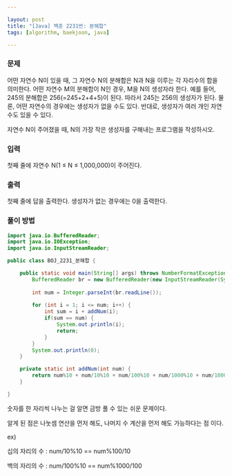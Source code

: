 ```yaml
---

layout: post
title: "[Java] 백준 2231번: 분해합"
tags: [algorithm, baekjoon, java]

---
```


### 문제

어떤 자연수 N이 있을 때, 그 자연수 N의 분해합은 N과 N을 이루는 각 자리수의 합을 의미한다. 어떤 자연수 M의 분해합이 N인 경우, M을 N의 생성자라 한다. 예를 들어, 245의 분해합은 256(=245+2+4+5)이 된다. 따라서 245는 256의 생성자가 된다. 물론, 어떤 자연수의 경우에는 생성자가 없을 수도 있다. 반대로, 생성자가 여러 개인 자연수도 있을 수 있다.

자연수 N이 주어졌을 때, N의 가장 작은 생성자를 구해내는 프로그램을 작성하시오.



### 입력

첫째 줄에 자연수 N(1 ≤ N ≤ 1,000,000)이 주어진다.



### 출력

첫째 줄에 답을 출력한다. 생성자가 없는 경우에는 0을 출력한다.



### 풀이 방법

```java
import java.io.BufferedReader;
import java.io.IOException;
import java.io.InputStreamReader;

public class BOJ_2231_분해합 {

	public static void main(String[] args) throws NumberFormatException, IOException {
		BufferedReader br = new BufferedReader(new InputStreamReader(System.in));
		
		int num = Integer.parseInt(br.readLine());
		
		for (int i = 1; i <= num; i++) {
			int sum = i + addNum(i);
			if(sum == num) {
				System.out.println(i);
				return;
			}
		}
		System.out.println(0);
	}

	private static int addNum(int num) {
		return num%10 + num/10%10 + num/100%10 + num/1000%10 + num/10000%10 + num/100000%10 + num/1000000%10;
	}

}
```

숫자를 한 자리씩 나누는 걸 알면 금방 풀 수 있는 쉬운 문제이다.  

알게 된 점은  나눗셈 연산을 먼저 해도, 나머지 수 계산을 먼저 해도 가능하다는 점 이다.  

ex)  

십의 자리의 수 : num/10%10 == num%100/10  

백의 자리의 수 : num/100%10 == num%1000/100  
